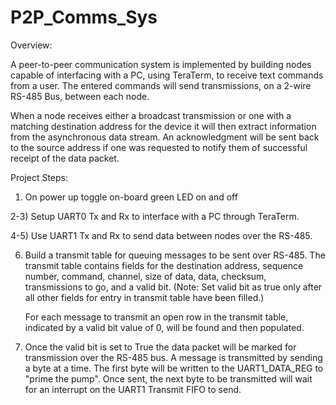 # P2P_Comms_Sys

Overview:

  A peer-to-peer communication system is implemented by building nodes capable of interfacing with a PC,
  using TeraTerm, to receive text commands from a user. The entered commands will send transmissions, on a 
  2-wire RS-485 Bus, between each node.
  
  When a node receives either a broadcast transmission or one with a matching destination address for the
  device it will then extract information from the asynchronous data stream. An acknowledgment will be sent
  back to the source address if one was requested to notify them of successful receipt of the data packet.
  
Project Steps:

  1)   On power up toggle on-board green LED on and off
  
  2-3) Setup UART0 Tx and Rx to interface with a PC through TeraTerm.
  
  4-5) Use UART1 Tx and Rx to send data between nodes over the RS-485.
  
  6)   Build a transmit table for queuing messages to be sent over RS-485. The transmit table contains
       fields for the destination address, sequence number, command, channel, size of data, data, checksum,
       transmissions to go, and a valid bit. (Note: Set valid bit as true only after all other fields for
       entry in transmit table have been filled.)
  
       For each message to transmit an open row in the transmit table, indicated by a valid bit value of 0,
       will be found and then populated.
  
  7)  Once the valid bit is set to True the data packet will be marked for transmission over the RS-485 bus.
      A message is transmitted by sending a byte at a time. The first byte will be written to the
      UART1_DATA_REG to "prime the pump". Once sent, the next byte to be transmitted will wait for an
      interrupt on the UART1 Transmit FIFO to send.
